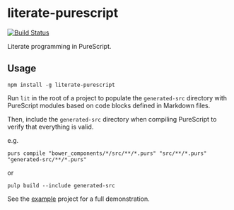 # literate-purescript

[![Build Status](https://travis-ci.com/paulyoung/literate-purescript.svg?branch=master)](https://travis-ci.com/paulyoung/literate-purescript)

Literate programming in PureScript.

## Usage

```
npm install -g literate-purescript
```

Run `lit` in the root of a project to populate the `generated-src` directory with PureScript modules based on code blocks defined in Markdown files.

Then, include the `generated-src` directory when compiling PureScript to verify that everything is valid.

e.g.

```
purs compile "bower_components/*/src/**/*.purs" "src/**/*.purs" "generated-src/**/*.purs"
```

or

```
pulp build --include generated-src
```

See the [example](./example) project for a full demonstration.
